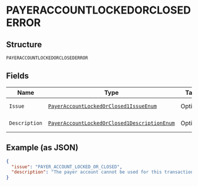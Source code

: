 
# PAYERACCOUNTLOCKEDORCLOSEDERROR

## Structure

`PAYERACCOUNTLOCKEDORCLOSEDERROR`

## Fields

| Name | Type | Tags | Description | Getter | Setter |
|  --- | --- | --- | --- | --- | --- |
| `Issue` | [`PayerAccountLockedOrClosed1IssueEnum`](../../doc/models/payer-account-locked-or-closed-1-issue-enum.md) | Optional | - | PayerAccountLockedOrClosed1IssueEnum getIssue() | setIssue(PayerAccountLockedOrClosed1IssueEnum issue) |
| `Description` | [`PayerAccountLockedOrClosed1DescriptionEnum`](../../doc/models/payer-account-locked-or-closed-1-description-enum.md) | Optional | - | PayerAccountLockedOrClosed1DescriptionEnum getDescription() | setDescription(PayerAccountLockedOrClosed1DescriptionEnum description) |

## Example (as JSON)

```json
{
  "issue": "PAYER_ACCOUNT_LOCKED_OR_CLOSED",
  "description": "The payer account cannot be used for this transaction."
}
```

